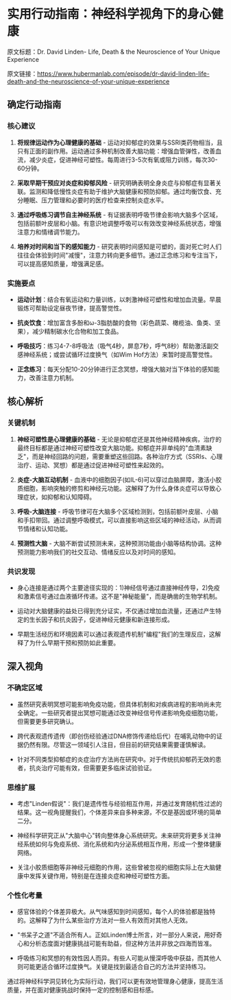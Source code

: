 # 实用行动指南：神经科学视角下的身心健康

原文标题：Dr. David Linden- Life, Death & the Neuroscience of Your Unique Experience

原文链接：https://www.hubermanlab.com/episode/dr-david-linden-life-death-and-the-neuroscience-of-your-unique-experience

## 确定行动指南

### 核心建议

1. **将规律运动作为心理健康的基础** - 运动对抑郁症的效果与SSRI类药物相当，且只有正面的副作用。运动通过多种机制改善大脑功能：增强血管弹性，改善血流，减少炎症，促进神经可塑性。每周进行3-5次有氧或阻力训练，每次30-60分钟。

2. **采取早期干预应对炎症和抑郁风险** - 研究明确表明全身炎症与抑郁症有显著关联。监测和降低慢性炎症有助于维护大脑健康和预防抑郁。通过均衡饮食、充分睡眠、压力管理和必要时的医疗检查来控制炎症水平。

3. **通过呼吸练习调节自主神经系统** - 有证据表明呼吸节律会影响大脑多个区域，包括前额叶皮层和小脑。有意识地调整呼吸可以有效改变神经系统状态，增强注意力和情绪调节能力。

4. **培养对时间和当下的感知能力** - 研究表明时间感知是可塑的，面对死亡时人们往往会体验到时间"减慢"，注意力转向更多细节。通过正念练习和专注当下，可以提高感知质量，增强满足感。

### 实施要点

- **运动计划**：结合有氧运动和力量训练，以刺激神经可塑性和增加血流量。早晨锻炼可帮助设定昼夜节律，提高警觉性。

- **抗炎饮食**：增加富含多酚和ω-3脂肪酸的食物（彩色蔬菜、橄榄油、鱼类、坚果），减少精制碳水化合物和加工食品。

- **呼吸技巧**：练习4-7-8呼吸法（吸气4秒，屏息7秒，呼气8秒）帮助激活副交感神经系统；或尝试循环过度换气（如Wim Hof方法）来暂时提高警觉性。

- **正念练习**：每天分配10-20分钟进行正念冥想，增强大脑对当下体验的感知能力，改善注意力机制。

## 核心解析

### 关键机制

1. **神经可塑性是心理健康的基础** - 无论是抑郁症还是其他神经精神疾病，治疗的最终目标都是通过神经可塑性改变大脑功能。抑郁症并非单纯的"血清素缺乏"，而是神经回路的问题，需要重塑这些回路。各种治疗方式（SSRIs、心理治疗、运动、冥想）都是通过促进神经可塑性来起效的。

2. **炎症-大脑互动机制** - 血液中的细胞因子(如IL-6)可以穿过血脑屏障，激活小胶质细胞，影响突触的修剪和神经元功能。这解释了为什么身体炎症可以导致心理症状，如抑郁和认知障碍。

3. **呼吸-大脑连接** - 呼吸节律可在大脑多个区域检测到，包括前额叶皮层、小脑和手扣带回。通过调整呼吸模式，可以直接影响这些区域的神经活动，从而调节情绪和认知功能。

4. **预测性大脑** - 大脑不断尝试预测未来，这种预测功能由小脑等结构协调。这种预测能力影响我们的社交互动、情绪反应以及对时间的感知。

### 共识发现

- 身心连接是通过两个主要途径实现的：1)神经信号通过直接神经传导，2)免疫和激素信号通过血液循环传递。这不是"神秘能量"，而是确凿的生物学机制。

- 运动对大脑健康的益处已得到充分证实，不仅通过增加血流量，还通过产生特定的生长因子和抗炎因子，促进神经元健康和新连接形成。

- 早期生活经历和环境因素可以通过表观遗传机制"编程"我们的生理反应，这解释了为什么早期干预和预防如此重要。

## 深入视角

### 不确定区域

- 虽然研究表明冥想可能影响免疫功能，但具体机制和对疾病进程的影响尚未完全确定。一些研究者提出冥想可能通过改变神经信号传递影响免疫细胞功能，但需要更多研究确认。

- 跨代表观遗传遗传（即创伤经验通过DNA修饰传递给后代）在哺乳动物中的证据仍然有限。尽管这一领域引人注目，但目前的研究结果需要谨慎解读。

- 针对不同类型抑郁症的炎症治疗方法尚在研究中。对于传统抗抑郁药无效的患者，抗炎治疗可能有效，但需要更多临床试验验证。

### 思维扩展

- 考虑"Linden假说"：我们是遗传性与经验相互作用，并通过发育随机性过滤的结果。这一视角提醒我们，个体差异来自多种来源，不仅是基因或环境的简单二分。

- 神经科学研究正从"大脑中心"转向整体身心系统研究。未来研究将更多关注神经系统如何与免疫系统、消化系统和内分泌系统相互作用，形成一个整体健康网络。

- 关注小胶质细胞等非神经元细胞的作用，这些曾被忽视的细胞实际上在大脑健康中发挥关键作用，特别是在连接炎症和神经可塑性方面。

### 个性化考量

- 感官体验的个体差异极大。从气味感知到时间感知，每个人的体验都是独特的。这解释了为什么某些治疗方法对一些人有效而对其他人无效。

- "书呆子之道"不适合所有人。正如Linden博士所言，对一部分人来说，用好奇心和分析态度面对健康挑战可能有助益，但这种方法并非放之四海而皆准。

- 呼吸练习和冥想的有效性因人而异。有些人可能从慢深呼吸中获益，而其他人则可能更适合循环过度换气。关键是找到最适合自己的方法并坚持练习。

通过将神经科学洞见转化为实际行动，我们可以更有效地管理身心健康，提高生活质量，并在面对健康挑战时保持一定的控制感和目标感。
